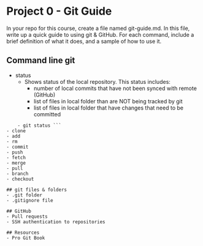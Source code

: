 # Project 0 - Git Guide
In your repo for this course, create a file named git-guide.md. In this file, write up a quick guide to using git & GitHub. For each command, include a brief definition of what it does, and a sample of how to use it.

## Command line git
- status
  -  Shows status of the local repository. This status includes:
        - number of local commits that have not been synced with remote (GitHub)
        - list of files in local folder than are NOT being tracked by git
        - list of files in local folder that have changes that need to be committed
```
    - git status ```
- clone
- add
- rm
- commit
- push
- fetch
- merge
- pull
- branch
- checkout

## git files & folders
- .git folder
- .gitignore file

## GitHub
- Pull requests
- SSH authentication to repositories

## Resources
- Pro Git Book
